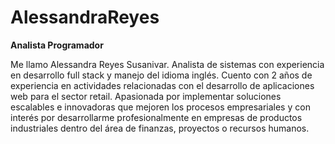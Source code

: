 # AlessandraReyes

**Analista Programador**

Me llamo Alessandra Reyes Susanivar. Analista de sistemas con experiencia en desarrollo full stack y manejo del idioma inglés. Cuento con 2 años de experiencia en actividades relacionadas con el desarrollo de aplicaciones web para el sector retail. Apasionada por implementar soluciones escalables e innovadoras que mejoren los procesos empresariales y con interés por desarrollarme profesionalmente en empresas de productos industriales dentro del área de finanzas, proyectos o recursos humanos.
